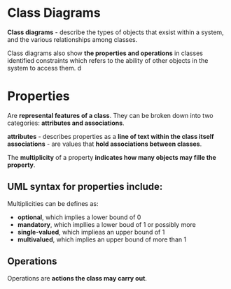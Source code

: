 # Class Diagrams 

**Class diagrams** - describe the types of objects that exsist within a system, and the various relationships among classes. 

Class diagrams also show **the properties and operations** in classes identified constraints which refers to the ability of other objects in the system to access them. d


# Properties 
Are **represental features of a class**. They can be broken down into two categories: **attributes and associations**. 

**attributes** - describes properties as a **line of text within the class itself** 
**associations** - are values that **hold associations between classes**. 

The **multiplicity** of a property **indicates how many objects may fille the property**. 

## UML syntax for properties include: 


Multiplicities can be defines as: 
- **optional**, which implies a lower bound of 0 
- **mandatory**, which impllies a lower boud of 1 or possibly more 
- **single-valued**, which implieas an upper bound of 1 
- **multivalued**, which implies an upper bound of more than 1 

## Operations 
Operations are **actions the class may carry out**. 

